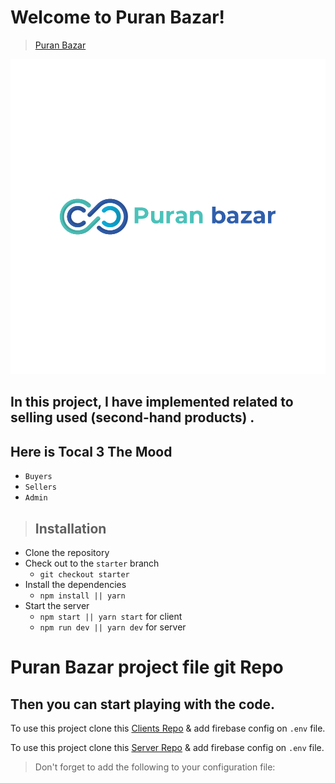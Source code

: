 # Welcome to Puran Bazar!

> [Puran Bazar](https://puran-bazar.web.app/)

<img src="/src/assets/logo-01.png" alt="Alt text" title="Puran Bazar">

## In this project, I have implemented related to selling used (second-hand products) .

## Here is Tocal 3 The Mood

- `Buyers`
- `Sellers`
- `Admin `

> ## Installation

- Clone the repository
- Check out to the `starter` branch
  - `git checkout starter`
- Install the dependencies
  - `npm install || yarn`
- Start the server
  - `npm start || yarn start` for client
  - `npm run dev || yarn dev` for server

# Puran Bazar project file git Repo

## Then you can start playing with the code.

To use this project clone this [Clients Repo](https://github.com/programming-hero-web-course-4/b612-used-products-resale-clients-side-F4faysal) & add firebase config on `.env` file.

To use this project clone this [Server Repo](https://github.com/programming-hero-web-course-4/b612-used-products-resale-server-side-F4faysal) & add firebase config on `.env` file.

> Don't forget to add the following to your configuration file:

```

```
